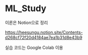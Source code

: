 # ML_Study

이론은 Notion으로 정리

https://heesungu.notion.site/Contents-d268cf72f20d4184ae7ea1b31d8e43b9


실습 코드는 Google Colab 이용
